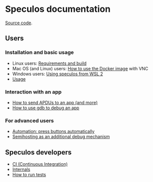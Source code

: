# Speculos documentation

[Source code](https://github.com/LedgerHQ/speculos).

## Users

### Installation and basic usage

- Linux users: [Requirements and build](installation/build.md)
- Mac OS (and Linux) users: [How to use the Docker image](user/docker.md) with VNC
- Windows users: [Using speculos from WSL 2](installation/wsl.md)
- [Usage](user/usage.md)

### Interaction with an app

- [How to send APDUs to an app (and more)](user/clients.md)
- [How to use gdb to debug an app](user/debug.md)

### For advanced users

- [Automation: press buttons automatically](user/automation.md)
- [Semihosting as an additional debug mechanism](user/semihosting.md)


## Speculos developers

- [CI (Continuous Integration)](dev/ci.md)
- [Internals](dev/internals.md)
- [How to run tests](dev/tests.md)
